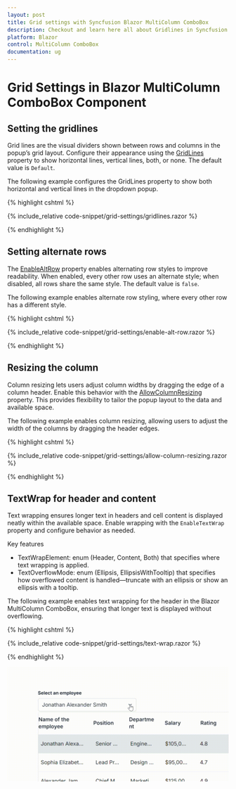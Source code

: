 ```yaml
---
layout: post
title: Grid settings with Syncfusion Blazor MultiColumn ComboBox
description: Checkout and learn here all about Gridlines in Syncfusion Blazor MultiColumn ComboBox component and much more details.
platform: Blazor
control: MultiColumn ComboBox
documentation: ug
---
```


# Grid Settings in Blazor MultiColumn ComboBox Component

## Setting the gridlines

Grid lines are the visual dividers shown between rows and columns in the popup’s grid layout. Configure their appearance using the [GridLines](https://help.syncfusion.com/cr/blazor/Syncfusion.Blazor.MultiColumnComboBox.SfMultiColumnComboBox-2.html#Syncfusion_Blazor_MultiColumnComboBox_SfMultiColumnComboBox_2_GridLines) property to show horizontal lines, vertical lines, both, or none. The default value is `Default`.

The following example configures the GridLines property to show both horizontal and vertical lines in the dropdown popup.

{% highlight cshtml %}

{% include_relative code-snippet/grid-settings/gridlines.razor %}

{% endhighlight %}

## Setting alternate rows

The [EnableAltRow](https://help.syncfusion.com/cr/blazor/Syncfusion.Blazor.MultiColumnComboBox.SfMultiColumnComboBox-2.html#Syncfusion_Blazor_MultiColumnComboBox_SfMultiColumnComboBox_2_EnableAltRow) property enables alternating row styles to improve readability. When enabled, every other row uses an alternate style; when disabled, all rows share the same style. The default value is `false`.

The following example enables alternate row styling, where every other row has a different style.

{% highlight cshtml %}

{% include_relative code-snippet/grid-settings/enable-alt-row.razor %}

{% endhighlight %}

## Resizing the column

Column resizing lets users adjust column widths by dragging the edge of a column header. Enable this behavior with the [AllowColumnResizing](https://help.syncfusion.com/cr/blazor/Syncfusion.Blazor.MultiColumnComboBox.SfMultiColumnComboBox-2.html#Syncfusion_Blazor_MultiColumnComboBox_SfMultiColumnComboBox_2_AllowColumnResizing) property. This provides flexibility to tailor the popup layout to the data and available space.

The following example enables column resizing, allowing users to adjust the width of the columns by dragging the header edges.

{% highlight cshtml %}

{% include_relative code-snippet/grid-settings/allow-column-resizing.razor %}

{% endhighlight %}

## TextWrap for header and content

Text wrapping ensures longer text in headers and cell content is displayed neatly within the available space. Enable wrapping with the `EnableTextWrap` property and configure behavior as needed.

Key features
* TextWrapElement: enum (Header, Content, Both) that specifies where text wrapping is applied.
* TextOverflowMode: enum (Ellipsis, EllipsisWithTooltip) that specifies how overflowed content is handled—truncate with an ellipsis or show an ellipsis with a tooltip.

The following example enables text wrapping for the header in the Blazor MultiColumn ComboBox, ensuring that longer text is displayed without overflowing.

{% highlight cshtml %}

{% include_relative code-snippet/grid-settings/text-wrap.razor %}

{% endhighlight %}

![Blazor MultiColumn ComboBox with Text Wrap](./images/blazor_multicolumn_combobox_text_wrap.gif)